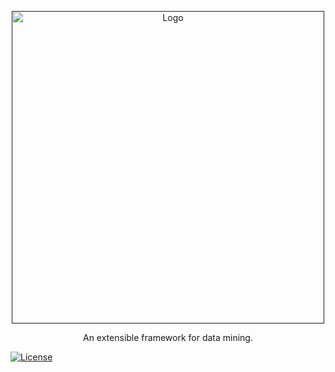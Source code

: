 <p align="center">
  <a href="">
    <img alt="Logo" src="http://i.imgur.com/JPoMp2D.png" width="500px">
  </a>
</p>

<p align="center">
  An extensible framework for data mining.
</p>

<p align="center">

  <a href="https://github.com/zetaresearch/spyck/blob/master/LICENSE.md"><img alt="License" src="https://img.shields.io/badge/license-MIT-green.svg?style=flat"></a>

</p>

